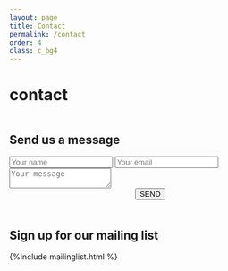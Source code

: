 ```yaml
---
layout: page
title: Contact
permalink: /contact
order: 4
class: c_bg4
---
```


# contact

<div class="emailform">
  <h2 style="padding-top:1em;">Send us a message</h2>
<form method="POST" action="http://formspree.io/ping@seaquence.com">
  <input type="text" name="name" placeholder="Your name">
  <input type="email" name="email" placeholder="Your email">
  <textarea name="message" placeholder="Your message"></textarea><br/>
  <center>
  <button type="submit" class="button">SEND</button>
  </center>
</form>
</div>


<div class="emailform">
<h2 style="padding-top:1em;">Sign up for our mailing list</h2>

{%include mailinglist.html %}

</div>

<!--
## Twitter
{%include twitter.html %}

## Email
<a href="mailto:ping@seaquence.org">ping@seaquence.org</a>

## Announce List
{%include mailinglist.html %}
 -->